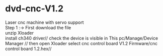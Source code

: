 # dvd-cnc-V1.2
Laser cnc machine with servo support  
Step 1 :-> First download the file  
           unzip Xloader  
           install ch340 driver//
           check the device is visible in This pc/Manage/Device Manager //
           then open Xloader select cnc control board V1.2 Firmware/cnc control board 1.2.hex// 
